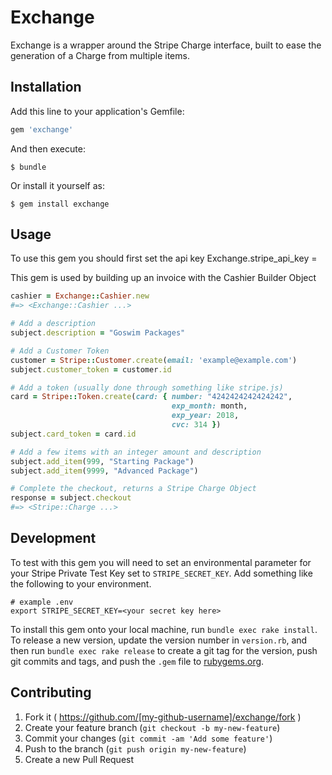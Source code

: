 # Exchange

Exchange is a wrapper around the Stripe Charge interface, built to ease
the generation of a Charge from multiple items.

## Installation

Add this line to your application's Gemfile:

```ruby
gem 'exchange'
```

And then execute:

    $ bundle

Or install it yourself as:

    $ gem install exchange

## Usage

To use this gem you should first set the api key
Exchange.stripe_api_key = <your private key>

This gem is used by building up an invoice with the Cashier Builder Object

```ruby
cashier = Exchange::Cashier.new
#=> <Exchange::Cashier ...>

# Add a description
subject.description = "Goswim Packages"

# Add a Customer Token
customer = Stripe::Customer.create(email: 'example@example.com')
subject.customer_token = customer.id

# Add a token (usually done through something like stripe.js)
card = Stripe::Token.create(card: { number: "4242424242424242",
                                    exp_month: month,
                                    exp_year: 2018,
                                    cvc: 314 })
subject.card_token = card.id

# Add a few items with an integer amount and description
subject.add_item(999, "Starting Package")
subject.add_item(9999, "Advanced Package")

# Complete the checkout, returns a Stripe Charge Object
response = subject.checkout
#=> <Stripe::Charge ...>
```

## Development

To test with this gem you will need to set an environmental parameter for
your Stripe Private Test Key set to `STRIPE_SECRET_KEY`.
Add something like the following to your environment.

```
# example .env
export STRIPE_SECRET_KEY=<your secret key here>
```

To install this gem onto your local machine, run `bundle exec rake install`. To release a new version, update the version number in `version.rb`, and then run `bundle exec rake release` to create a git tag for the version, push git commits and tags, and push the `.gem` file to [rubygems.org](https://rubygems.org).

## Contributing

1. Fork it ( https://github.com/[my-github-username]/exchange/fork )
2. Create your feature branch (`git checkout -b my-new-feature`)
3. Commit your changes (`git commit -am 'Add some feature'`)
4. Push to the branch (`git push origin my-new-feature`)
5. Create a new Pull Request

